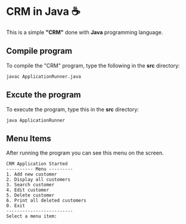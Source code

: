 # CRM in Java :coffee:

This is a simple **"CRM"** done with **Java** programming language.

## Compile program

To compile the "CRM" program, type the following in the **src** directory:

```console
javac ApplicationRunner.java
```

## Excute the program

To execute the program, type this in the **src** directory:

```console
java ApplicationRunner
```

## Menu Items

After running the program you can see this menu on the screen.

```console
CRM Application Started
---------- Menu ---------
1. Add new customer
2. Display all customers
3. Search customer
4. Edit customer
5. Delete customer
6. Print all deleted customers
0. Exit
-------------------------
Select a menu item: 
```

